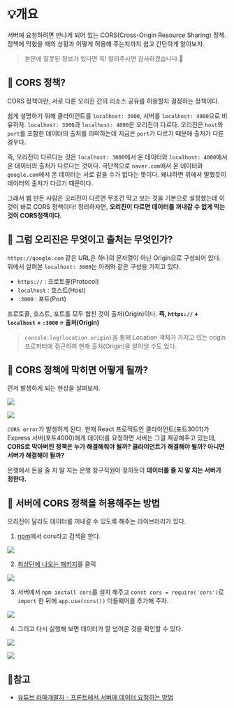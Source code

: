 # 💡개요

서버에 요청하려면 만나게 되어 있는 CORS(Cross-Origin Resource Sharing) 정책.
정책에 막혔을 때의 상황과 어떻게 허용해 주는지까지 쉽고 간단하게 알아보자.

> 본문에 잘못된 정보가 있다면 꼭! 알려주시면 감사하겠습니다.🐥

## 📄 CORS 정책?

CORS 정책이란, 서로 다른 오리진 간의 리소스 공유를 허용할지 결정하는 정책이다.

쉽게 설명하기 위해 클라이언트를 `localhost: 3000`, 서버를 `localhost: 4000`으로 비유하자. `localhost: 3000`과 `localhost: 4000`은 오리진이 다르다. 오리진은 `host`와 `port`를 포함한 데이터의 출처를 의미하는데 지금은 `port`가 다르기 때문에 출처가 다른 경우다.

즉, 오리진이 다르다는 것은 `localhost: 3000`에서 온 데이터와 `localhost: 4000`에서 온 데이터의 출처가 다르다는 것이다. 극단적으로 `naver.com`에서 온 데이터와 `google.com`에서 온 데이터는 서로 같을 수가 없다는 뜻이다. 왜냐하면 위에서 말했듯이 데이터의 출처가 다르기 때문이다.

그래서 웹 만든 사람은 오리진이 다르면 무조건 막고 보는 것을 기본으로 설정했는데 이것이 바로 CORS 정책이다! 정리하자면, **오리진이 다르면 데이터를 꺼내갈 수 없게 막는 것이 CORS정책이다.**

## 📄 그럼 오리진은 무엇이고 출처는 무엇인가?

`https://google.com` 같은 URL은 하나의 문자열이 아닌 Origin으로 구성되어 있다.
위에서 살펴본 `localhost: 3000`는 아래와 같은 구성을 가지고 있다.

- `https://` : 프로토콜(Protocol)
- `localhost` : 호스트(Host)
- `:3000` : 포트(Port)

프로토콜, 호스트, 포트를 모두 합친 것이 출처(Origin)이다.
**즉, `https://` + `localhost` + `:3000` = 출처(Origin)**

> `console.log(location.origin)`을 통해 Location 객체가 가지고 있는 origin 프로퍼티에 접근하여 현재 출처(Origin)을 알아낼 수도 있다.

## 📄 CORS 정책에 막히면 어떻게 될까?

먼저 발생하게 되는 현상을 살펴보자.

![](https://velog.velcdn.com/images/nu11/post/9dfaa71c-b8f8-4a4a-878b-5ac2f6212410/image.png)

![](https://velog.velcdn.com/images/nu11/post/6f6cb77b-4ee7-416e-8dfe-0151c2352924/image.png)

`CORS error`가 발생하게 된다. 현재 React 프로젝트인 클라이언트(포트3001)가 Express 서버(포트4000)에게 데이터를 요청하면 서버는 그걸 제공해주고 있는데, **CORS로 막아버린 정책은 누가 해결해줘야 될까? 클라이언트가 해결해야 될까? 아니면 서버가 해결해야 될까?**

은행에서 돈을 줄 지 말 지는 은행 창구직원이 정하듯이 **데이터를 줄 지 말 지는 서버가 정한다.**

## 📄 서버에 CORS 정책을 허용해주는 방법

오리진이 달라도 데이터를 꺼내갈 수 있도록 해주는 라이브러리가 있다.

1. [npm](https://www.npmjs.com/)에서 cors라고 검색을 한다.

![](https://velog.velcdn.com/images/nu11/post/d1de157a-f157-483f-88fe-fb3aa61dc0c1/image.png)

2. [최상단에 나오는 패키지](https://www.npmjs.com/package/cors)를 클릭

![](https://velog.velcdn.com/images/nu11/post/be7ff268-48cc-4e33-a575-704480b1a523/image.png)

3. 서버에서 `npm install cors`를 설치 해주고 `const cors = require('cors')`로 `import` 한 뒤에
   `app.use(cors())` 미들웨어를 추가해 주자.

![](https://velog.velcdn.com/images/nu11/post/2fc9eea7-3d44-4fa5-a42c-93b32e05c2f9/image.png)

4. 그리고 다시 실행해 보면 데이터가 잘 넘어온 것을 확인할 수 있다.

![](https://velog.velcdn.com/images/nu11/post/00495ff7-263d-4a23-ab31-d22fb82f3888/image.png)

![](https://velog.velcdn.com/images/nu11/post/d466eb87-3486-417a-a203-afdf97b159ca/image.png)

## 🔗참고

- [유튜브 라매개발자 - 프론트에서 서버에 데이터 요청하는 방법](https://youtu.be/d6suykcsNeY)
